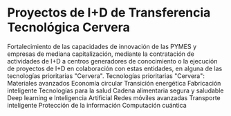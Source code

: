 # Proyectos de I+D de Transferencia Tecnológica Cervera
Fortalecimiento de las capacidades de innovación de las PYMES y empresas de mediana capitalización, mediante la contratación de actividades de I+D a centros generadores de conocimiento o la ejecución de proyectos de I+D en colaboración con estas entidades, en alguna de las tecnologías prioritarias "Cervera".
Tecnologías prioritarias "Cervera":
Materiales avanzados
Economía circular
Transición energética
Fabricación inteligente
Tecnologías para la salud
Cadena alimentaria segura y saludable
Deep learning e Inteligencia Artificial
Redes móviles avanzadas
Transporte inteligente
Protección de la información
Computación cuántica